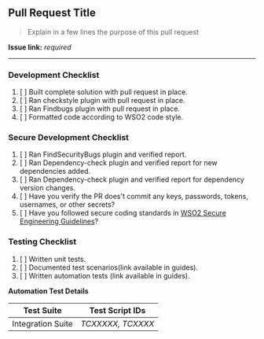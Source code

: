 ## Pull Request Title

> Explain  in a few lines the purpose of this pull request

**Issue link:** *required*

------

### Development Checklist

1. [ ] Built complete solution with pull request in place.
2. [ ] Ran checkstyle plugin with pull request in place.
3. [ ] Ran Findbugs plugin with pull request in place.
4. [ ] Formatted code according to WSO2 code style.

### Secure Development Checklist

1. [ ] Ran FindSecurityBugs plugin and verified report.
2. [ ] Ran Dependency-check plugin and verified report for new dependencies added.
2. [ ] Ran Dependency-check plugin and verified report for dependency version changes.
3. [ ] Have you verify the PR does't commit any keys, passwords, tokens, usernames, or other secrets?
4. [ ] Have you followed secure coding standards in [WSO2 Secure Engineering Guidelines](http://wso2.com/technical-reports/wso2-secure-engineering-guidelines)?

### Testing Checklist

1. [ ] Written unit tests.
2. [ ] Documented test scenarios(link available in guides).
3. [ ] Written automation tests (link available in guides).

**Automation Test Details**

| Test Suite        | Test Script IDs   |
| ----------------- | ----------------- |
| Integration Suite | *TCXXXXX, TCXXXX* |
